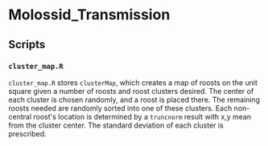 # Molossid_Transmission

## Scripts

### `cluster_map.R`

`cluster_map.R` stores `clusterMap`, which creates a map of roosts on the unit square given a number of roosts and roost clusters desired. The center of each cluster is chosen randomly, and a roost is placed there. The remaining roosts needed are randomly sorted into one of these clusters. Each non-central roost's location is determined by a `truncnorm` result with x,y mean from the cluster center. The standard deviation of each cluster is prescribed.
